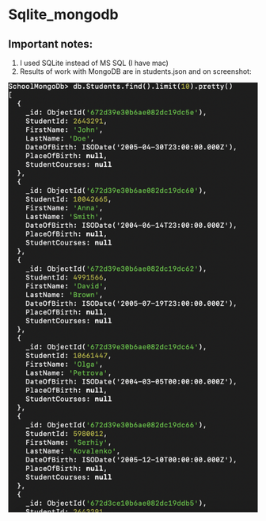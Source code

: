 # Sqlite_mongodb

## Important notes:
1. I used SQLite instead of MS SQL (I have mac)
1. Results of work with MongoDB are in students.json and on screenshot:

![mongodb result](mongodb_screenshot.png)

